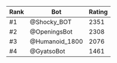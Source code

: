 Rank|Bot|Rating
---|---|---
#1|@Shocky_BOT|2351
#2|@OpeningsBot|2308
#3|@Humanoid_1800|2076
#4|@GyatsoBot|1461
